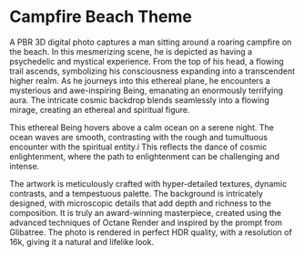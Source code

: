 # Campfire Beach Theme

A PBR 3D digital photo captures a man sitting around a roaring campfire on the beach. In this mesmerizing scene, he is depicted as having a psychedelic and mystical experience. From the top of his head, a flowing trail ascends, symbolizing his consciousness expanding into a transcendent higher realm. As he journeys into this ethereal plane, he encounters a mysterious and awe-inspiring Being, emanating an enormously terrifying aura. The intricate cosmic backdrop blends seamlessly into a flowing mirage, creating an ethereal and spiritual figure.

This ethereal Being hovers above a calm ocean on a serene night. The ocean waves are smooth, contrasting with the rough and tumultuous encounter with the spiritual entity.i This reflects the dance of cosmic enlightenment, where the path to enlightenment can be challenging and intense.

The artwork is meticulously crafted with hyper-detailed textures, dynamic contrasts, and a tempestuous palette. The background is intricately designed, with microscopic details that add depth and richness to the composition. It is truly an award-winning masterpiece, created using the advanced techniques of Octane Render and inspired by the prompt from Glibatree. The photo is rendered in perfect HDR quality, with a resolution of 16k, giving it a natural and lifelike look.

